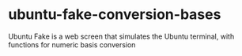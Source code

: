 # ubuntu-fake-conversion-bases
Ubuntu Fake is a web screen that simulates the Ubuntu terminal, with functions for numeric basis conversion
